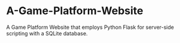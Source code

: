 # A-Game-Platform-Website
A Game Platform Website that employs Python Flask for server-side scripting with a SQLite database.
